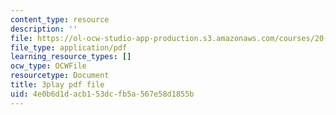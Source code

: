 ```yaml
---
content_type: resource
description: ''
file: https://ol-ocw-studio-app-production.s3.amazonaws.com/courses/20-219-becoming-the-next-bill-nye-writing-and-hosting-the-educational-show-january-iap-2015/4e0b6d1dacb153dcfb5a567e58d1855b_qkkI9Z9tKvo.pdf
file_type: application/pdf
learning_resource_types: []
ocw_type: OCWFile
resourcetype: Document
title: 3play pdf file
uid: 4e0b6d1d-acb1-53dc-fb5a-567e58d1855b
---
```

